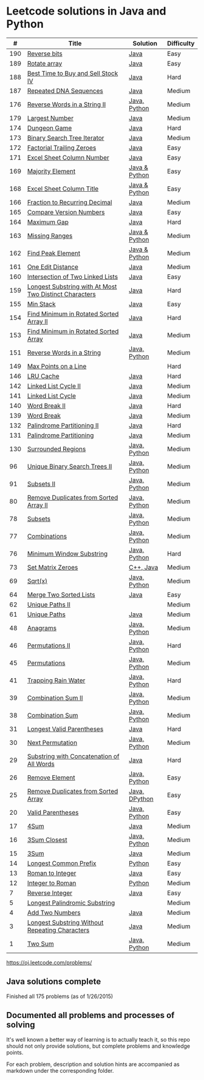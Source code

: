 Leetcode solutions in Java and Python
============

| # | Title | Solution | Difficulty |
|---| ----- | -------- | ---------- |
|190|[Reverse bits](https://oj.leetcode.com/problems/reverse-bits/)|[Java](./src/reverse_bits)|Easy
|189|[Rotate array](https://oj.leetcode.com/problems/rotate-array/)|[Java](./src/rotate_array)|Easy
|188|[Best Time to Buy and Sell Stock IV](https://oj.leetcode.com/problems/best-time-to-buy-and-sell-stock-iv/)| [Java](./src/best_time_to_buy_and_sell_stock_iv)|Hard|
|187|[Repeated DNA Sequences](https://oj.leetcode.com/problems/repeated-dna-sequences/)| [Java](./src/repeated_DNA_sequences)|Medium|
|176|[Reverse Words in a String II](https://oj.leetcode.com/problems/reverse-words-in-a-string-ii/)| [Java, Python](./src/reverseWordsInString)|Medium|
|179|[Largest Number](https://oj.leetcode.com/problems/largest-number/) | [Java](./src/largest_number)|Medium|
|174|[Dungeon Game](https://oj.leetcode.com/problems/dungeon-game/) | [Java](./src/dungeon_game)|Hard|
|173|[Binary Search Tree Iterator](https://oj.leetcode.com/problems/binary-search-tree-iterator/) | [Java](./src/binary_search_tree_iterator)|Medium|
|172|[Factorial Trailing Zeroes](https://oj.leetcode.com/problems/factorial-trailing-zeroes/) | [Java](./src/factorial_trailing_zeroes)|Easy|
|171|[Excel Sheet Column Number](https://oj.leetcode.com/problems/excel-sheet-column-number/) | [Java](./src/excel_sheet_column_number)|Easy|
|169|[Majority Element](https://oj.leetcode.com/problems/majority-element/) | [Java & Python](./src/majority_element)|Easy|
|168|[Excel Sheet Column Title](https://oj.leetcode.com/problems/excel-sheet-column-title/) | [Java & Python](./src/excel_sheet_column_title)|Easy|
|166|[Fraction to Recurring Decimal](https://oj.leetcode.com/problems/fraction-to-recurring-decimal/) | [Java](./src/fraction_to_recurring_decimal)|Medium|
|165|[Compare Version Numbers](https://oj.leetcode.com/problems/compare-version-numbers/)|[Java](./src/compare_version_number)|Easy|
|164|[Maximum Gap](https://oj.leetcode.com/problems/maximum-gap/)|[Java](./src/maximum_gap)|Hard|
|163|[Missing Ranges](https://oj.leetcode.com/problems/missing-ranges/)|[Java & Python](./src/missingRanges)|Medium|
|162|[Find Peak Element](https://oj.leetcode.com/problems/find-peak-element/) | [Java & Python](./src/find_peak_element)|Medium|
|161|[One Edit Distance](https://oj.leetcode.com/problems/one-edit-distance/)| [Java](./src/one_edit_distance)|Medium|
|160|[Intersection of Two Linked Lists](https://oj.leetcode.com/problems/intersection-of-two-linked-lists/) | [Java](./src/intersection_of_two_linked_lists)|Easy|
|159|[Longest Substring with At Most Two Distinct Characters](https://oj.leetcode.com/problems/longest-substring-with-at-most-two-distinct-characters/)| [Java](./src/longestSubstringWith2UniqueChars)|Hard|
|155|[Min Stack](https://oj.leetcode.com/problems/min-stack/)| [Java](./src/min_stack)|Easy|
|154|[Find Minimum in Rotated Sorted Array II](https://oj.leetcode.com/problems/find-minimum-in-rotated-sorted-array-ii/)| [Java](./src/find_minimum_in_rotated_sorted_array)|Hard|
|153|[Find Minimum in Rotated Sorted Array](https://oj.leetcode.com/problems/find-minimum-in-rotated-sorted-array/)| [Java](./src/find_minimum_in_rotated_sorted_array)|Medium|
|151|[Reverse Words in a String](https://oj.leetcode.com/problems/reverse-words-in-a-string/)| [Java, Python](./src/reverseWordsInString)|Medium|
|149|[Max Points on a Line](https://oj.leetcode.com/problems/max-points-on-a-line/)| [](./src/maxPointsOnALine/maxPointsOnALine.cpp)|Hard|
|146|[LRU Cache](https://oj.leetcode.com/problems/lru-cache/)| [Java](./src/LRUCache)|Hard|
|142|[Linked List Cycle II](https://oj.leetcode.com/problems/linked-list-cycle-ii/)| [Java](./src/linkedListCycleII)|Medium|
|141|[Linked List Cycle](https://oj.leetcode.com/problems/linked-list-cycle/)| [Java](./src/linkedListCycle)|Medium|
|140|[Word Break II](https://oj.leetcode.com/problems/word-break-ii/)| [Java](./src/wordBreakII)|Hard|
|139|[Word Break](https://oj.leetcode.com/problems/word-break/)| [Java](./src/wordBreak)|Medium|
|132|[Palindrome Partitioning II](https://oj.leetcode.com/problems/palindrome-partitioning-ii/)| [Java](./src/palindromePartitionII)|Hard|
|131|[Palindrome Partitioning](https://oj.leetcode.com/problems/palindrome-partitioning/)| [Java](./src/palindromePartition)|Medium|
|130|[Surrounded Regions](https://oj.leetcode.com/problems/surrounded-regions/)| [Java, Python](./src/surroundedRegions)|Medium|
|96|[Unique Binary Search Trees II](https://oj.leetcode.com/problems/unique-binary-search-trees-ii/)| [Java, Python](./src/uniqueBST2)|Medium|
|91|[Subsets II](https://oj.leetcode.com/problems/subsets-ii/)| [Java, Python](./src/subset)|Medium|
|80|[Remove Duplicates from Sorted Array II](https://oj.leetcode.com/problems/remove-duplicates-from-sorted-array-ii/)| [Java, Python](./src/remove_duplicates_from_sorted_array_ii)|Medium|
|78|[Subsets](https://oj.leetcode.com/problems/subsets/)| [Java, Python](./src/subset)|Medium|
|77|[Combinations](https://oj.leetcode.com/problems/combinations/)| [Java, Python](./src/combination)|Medium|
|76|[Minimum Window Substring](https://oj.leetcode.com/problems/minimum-window-substring/)| [Java, Python](./src/minWindowSubstring)|Hard|
|73|[Set Matrix Zeroes](https://oj.leetcode.com/problems/set-matrix-zeroes/)| [C++, Java](./src/setMatrixZero)|Medium|
|69|[Sqrt(x)](https://oj.leetcode.com/problems/sqrtx/)| [Java, Python](./src/squareRoot)|Medium|
|64|[Merge Two Sorted Lists](https://oj.leetcode.com/problems/merge-two-sorted-lists/)| [Java](./src/merge2Sorted)|Easy|
|62|[Unique Paths II](https://oj.leetcode.com/problems/unique-paths-ii/)| [](./src/uniquePaths/uniquePaths.II.cpp)|Medium|
|61|[Unique Paths](https://oj.leetcode.com/problems/unique-paths/)| [Java](./src/uniquePaths)|Medium|
|48|[Anagrams](https://oj.leetcode.com/problems/anagrams/)| [Java, Python](./src/anagram)|Medium|
|46|[Permutations II](https://oj.leetcode.com/problems/permutations-ii/)| [Java, Python](./src/permutations)|Hard|
|45|[Permutations](https://oj.leetcode.com/problems/permutations/)| [Java, Python](./src/permutations)|Medium|
|41|[Trapping Rain Water](https://oj.leetcode.com/problems/trapping-rain-water/)| [Java, Python](./src/trappingRainWater)|Hard|
|39|[Combination Sum II](https://oj.leetcode.com/problems/combination-sum-ii/)| [Java, Python](./src/combinationSumII)|Medium|
|38|[Combination Sum](https://oj.leetcode.com/problems/combination-sum/)| [Java, Python](./src/combinationSum)|Medium|
|31|[Longest Valid Parentheses](https://oj.leetcode.com/problems/longest-valid-parentheses/)| [Java](./src/longestValidParentheses)|Hard|
|30|[Next Permutation](https://oj.leetcode.com/problems/next-permutation/)| [Java, Python](./src/nextPermutation)|Medium|
|29|[Substring with Concatenation of All Words](https://oj.leetcode.com/problems/substring-with-concatenation-of-all-words/)|[Java](./src/substringWithCatAllWords)|Hard|
|26|[Remove Element](https://oj.leetcode.com/problems/remove-element/)| [Java, Python](./src/removeElement)|Easy|
|25|[Remove Duplicates from Sorted Array](https://oj.leetcode.com/problems/remove-duplicates-from-sorted-array/)| [Java, DPython](./src/remote_duplicate_from_sorted_array)|Easy|
|20|[Valid Parentheses](https://oj.leetcode.com/problems/valid-parentheses/)| [Java, Python](./src/valid_parentheses)|Easy|
|17|[4Sum](https://oj.leetcode.com/problems/4sum/)| [Java](./src/4sum)|Medium|
|16|[3Sum Closest](https://oj.leetcode.com/problems/3sum-closest/)| [Java, Python](./src/3SumClosest)|Medium|
|15|[3Sum](https://oj.leetcode.com/problems/3sum/)| [Java](./src/3Sum)|Medium|
|14|[Longest Common Prefix](https://oj.leetcode.com/problems/longest-common-prefix/)| [Python](./src/longestCommonPrefix)|Easy|
|13|[Roman to Integer](https://oj.leetcode.com/problems/roman-to-integer/)| [Java](./src/romanToInt)|Easy|
|12|[Integer to Roman](https://oj.leetcode.com/problems/integer-to-roman/)| [Python](./src/integerToRoman)|Medium|
|7|[Reverse Integer](https://oj.leetcode.com/problems/reverse-integer/)| [Java](./src/reverseInteger)|Easy|
|5|[Longest Palindromic Substring](https://oj.leetcode.com/problems/longest-palindromic-substring/)| [](./src/longestPalindromicSubstring/longestPalindromicSubstring.cpp)|Medium|
|4|[Add Two Numbers](https://oj.leetcode.com/problems/add-two-numbers/)| [Java](./src/addTwoNumbers)|Medium|
|3|[Longest Substring Without Repeating Characters](https://oj.leetcode.com/problems/longest-substring-without-repeating-characters/)| [Java](./src/longestSubstringWithoutRepeatingCharacters)|Medium|
|1|[Two Sum](https://oj.leetcode.com/problems/two-sum/)| [Java, Python](./src/twoSum)|Medium|

https://oj.leetcode.com/problems/

Java solutions complete
-----
Finished all 175 problems (as of 1/26/2015)

Documented all problems and processes of solving
--------

It's well known a better way of learning is to actually teach it, so this repo should not only provide solutions, but complete problems and knowledge points. 

For each problem, description and solution hints are accompanied as markdown under the corresponding folder.


